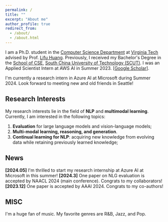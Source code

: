 ```yaml
---
permalink: /
title: ""
excerpt: "About me"
author_profile: true
redirect_from: 
  - /about/
  - /about.html
---
```


I am a Ph.D. student in the [Computer Science Department](https://cs.vt.edu/) at [Virginia Tech](https://vt.edu/) advised by Prof. [Lifu Huang](https://wilburone.github.io/). Previously, I received my Bachelor's Degree in the [School of CSE](http://www2.scut.edu.cn/cs_en/), [South China University of Technology (SCUT)](https://www.scut.edu.cn/en/). I was an Applied Scientist Intern at AWS AI in Summer 2023. [[Google Scholar](https://scholar.google.com/citations?user=xCR8nrwAAAAJ&hl=en)].

I'm currently a research intern in Azure AI at Microsoft during Summer 2024. Look forward to meeting new and old friends in Seattle!
<!-- Previously, I was a research assistant at SCUT Machine Intelligence Lab (SMIL), working closely with Prof. [Mingkui Tan](https://tanmingkui.github.io/) and Prof. Qing Du. I also worked with Prof. [Xiaojun Quan](https://sites.google.com/site/xiaojunquan/homepage) at [Sun Yat-sen University](http://www.sysu.edu.cn/en/index.htm). Besides, I spent wonderful five months as an exchange student in the [Department of EECS](https://eecs.berkeley.edu/), [UC Berkeley](https://www.berkeley.edu/). --> 

<!--  **I am actively looking for research internship positions in Summer 2024. Please reach out if you're interested!**  --> 


## Research Interests
My research interests lie in the field of **NLP** and **multimodal learning**. Currently, I am interested in the following topics: <br>
<!-- 1) **Language technology for real-world applications:** continual learning and few/zero-shot learning for NLP; <br> -->
1) **Evaluation** for large language models and vision-language models;  <be>
2) **Multi-modal learning, reasoning, and generation**. <br> 
3) **Continual learning for NLP**: acquiring new knowledge from evolving data while retaining previously learned knowledge; <br>
<!-- 2) **Interactive learning for NLP**: continually improving the machine learning system over time with demonstrations, corrections, or feedback from users; <br> -->
<!-- 3) **Knowledge-driven information extraction:** extracting structured information from text empowered by external knowledge sources. -->
<!-- 3) **Natural language generation:** text summarization, machine translation, and automatic evaluation for text generation. <br> -->

## News
**\[2024.05]** I'm thrilled to start my research internship at Azure AI at Microsoft in this summer!
**\[2024.3]** One paper on NLG evaluation is accepted by NAACL 2024 (main conference). Congrats to my collaborators! <br>
**\[2023.12]** One paper is accepted by AAAI 2024. Congrats to my co-authors! <br>
<!--**\[2023.10]** One paper is accepted by EMNLP 2023 (Oral). Congrats to my co-authors! <br>
**\[2023.09]** Our team HokieBot won **Third Place** in scientific innovation of Amazon Alexa Prize SocialBot Grand Challenge 5 (awarded $25,000)! Check out the [news](https://www.amazon.science/alexa-prize/socialbot-grand-challenge/2022) from Amazon Science. <br>
<!--**\[2023.05]** I'm thrilled to start my Applied Scientist internship at AWS AI Lab in this summer! <br>
<!-- **\[2023.05]** Our work on continual information extraction is accepted by ACL 2023 (Findings). Great thanks to all my co-authors! <br>-->
<!--  **\[2022.10]** Our team HokieBot has been selected as one of 9 teams to participate in the [Alexa Prize SocialBot Grand Challenge](https://www.amazon.science/alexa-prize/socialbot-grand-challenge). <br>
**\[2022.08]** Our work on [lifelong event detection](https://arxiv.org/abs/2204.07275) is accepted by COLING 2022. Great thanks to all my co-authors!<br>
**\[2021.11]** Our team KnowledgeBot has been selected as one of 10 teams to participate in the [Alexa Prize SimBot Challenge](https://developer.amazon.com/alexaprize/challenges/current-challenge/simbot). <br> -->
<!-- **\[2022.08]** Served as a PC member at AAAI 2023. <br> -->
<!-- **\[2022.03]** Our Simbot team is featured on [VT News](https://vtx.vt.edu/articles/2022/03/virginia-tech-team-selected-as-finalist-in-alexa-prize.html)!<br>  -->
<!-- **\[2020.07]** One paper accepted by ACM Multimedia 2020. Great thanks to all my co-authors! -->

## MISC
I'm a huge fan of music. My favorite genres are R&B, Jazz, and Pop.

